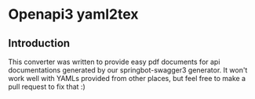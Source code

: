 # Openapi3 yaml2tex
## Introduction
This converter was written to provide easy pdf documents for api documentations generated by our springbot-swagger3 generator. It won't work well with YAMLs provided from other places, but feel free to make a pull request to fix that :)
